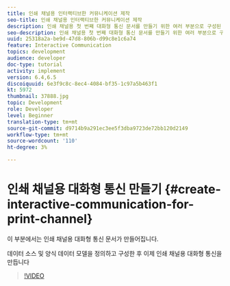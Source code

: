 ```yaml
---
title: 인쇄 채널용 인터랙티브한 커뮤니케이션 제작
seo-title: 인쇄 채널용 인터랙티브한 커뮤니케이션 제작
description: 인쇄 채널용 첫 번째 대화형 통신 문서를 만들기 위한 여러 부분으로 구성된 자습서의 6부분입니다. 이 부분에서는 인쇄 채널용 대화형 통신 문서가 만들어집니다.
seo-description: 인쇄 채널용 첫 번째 대화형 통신 문서를 만들기 위한 여러 부분으로 구성된 자습서의 6부분입니다. 이 부분에서는 인쇄 채널용 대화형 통신 문서가 만들어집니다.
uuid: 25318a2a-be9d-47d8-806b-d99c8e1c6a74
feature: Interactive Communication
topics: development
audience: developer
doc-type: tutorial
activity: implement
version: 6.4,6.5
discoiquuid: 6e3f9c8c-8ec4-4084-bf35-1c97a5b463f1
kt: 5972
thumbnail: 37888.jpg
topic: Development
role: Developer
level: Beginner
translation-type: tm+mt
source-git-commit: d9714b9a291ec3ee5f3dba9723de72bb120d2149
workflow-type: tm+mt
source-wordcount: '110'
ht-degree: 3%

---
```



# 인쇄 채널용 대화형 통신 만들기 {#create-interactive-communication-for-print-channel}

이 부분에서는 인쇄 채널용 대화형 통신 문서가 만들어집니다.

데이터 소스 및 양식 데이터 모델을 정의하고 구성한 후 이제 인쇄 채널용 대화형 통신을 만듭니다

>[!VIDEO](https://video.tv.adobe.com/v/37888/?quality=9)
